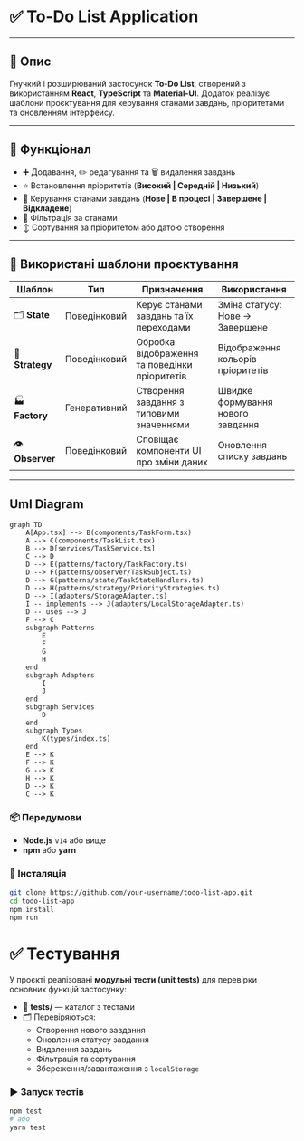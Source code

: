 # ✅ To-Do List Application
---

## 📌 Опис

Гнучкий і розширюваний застосунок **To-Do List**, створений з використанням **React**, **TypeScript** та **Material-UI**. Додаток реалізує шаблони проєктування для керування станами завдань, пріоритетами та оновленням інтерфейсу.

---

## 🚀 Функціонал

- ➕ Додавання, ✏️ редагування та 🗑️ видалення завдань
- ⭐ Встановлення пріоритетів (**Високий | Середній | Низький**)
- 🔄 Керування станами завдань (**Нове | В процесі | Завершене | Відкладене**)
- 🔎 Фільтрація за станами
- ↕️ Сортування за пріоритетом або датою створення

---

## 🧩 Використані шаблони проєктування

| Шаблон        | Тип            | Призначення                                                      | Використання                         |
|---------------|----------------|-------------------------------------------------------------------|--------------------------------------|
| 🗂 **State**  | Поведінковий   | Керує станами завдань та їх переходами                           | Зміна статусу: Нове → Завершене     |
| 🎨 **Strategy** | Поведінковий | Обробка відображення та поведінки пріоритетів                    | Відображення кольорів пріоритетів   |
| 🏭 **Factory** | Генеративний  | Створення завдання з типовими значеннями                         | Швидке формування нового завдання   |
| 👁 **Observer** | Поведінковий | Сповіщає компоненти UI про зміни даних                           | Оновлення списку завдань            |

---

## Uml Diagram 

```mermaid
graph TD
    A[App.tsx] --> B(components/TaskForm.tsx)
    A --> C(components/TaskList.tsx)
    B --> D[services/TaskService.ts]
    C --> D
    D --> E(patterns/factory/TaskFactory.ts)
    D --> F(patterns/observer/TaskSubject.ts)
    D --> G(patterns/state/TaskStateHandlers.ts)
    D --> H(patterns/strategy/PriorityStrategies.ts)
    D --> I(adapters/StorageAdapter.ts)
    I -- implements --> J(adapters/LocalStorageAdapter.ts)
    D -- uses --> J
    F --> C
    subgraph Patterns
        E
        F
        G
        H
    end
    subgraph Adapters
        I
        J
    end
    subgraph Services
        D
    end
    subgraph Types
        K(types/index.ts)
    end
    E --> K
    F --> K
    G --> K
    H --> K
    D --> K
    C --> K
```


### 📦 Передумови

- **Node.js** `v14` або вище
- **npm** або **yarn**

### 🔧 Інсталяція

```bash
git clone https://github.com/your-username/todo-list-app.git
cd todo-list-app
npm install
npm run
```
# ✅ Тестування

У проєкті реалізовані **модульні тести (unit tests)** для перевірки основних функцій застосунку:

- 📂 **tests/** — каталог з тестами
- 🗂️ Перевіряються:
  - Створення нового завдання
  - Оновлення статусу завдання
  - Видалення завдань
  - Фільтрація та сортування
  - Збереження/завантаження з `localStorage`

### ▶️ Запуск тестів

```bash
npm test
# або
yarn test
